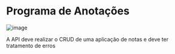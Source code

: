 # Programa de Anotações 

![image](https://user-images.githubusercontent.com/98063867/204153374-310d9d3b-8b6d-47d0-98cb-f2a8c1e0352b.png)

A API deve realizar o CRUD de uma aplicação de notas e deve ter tratamento de erros
